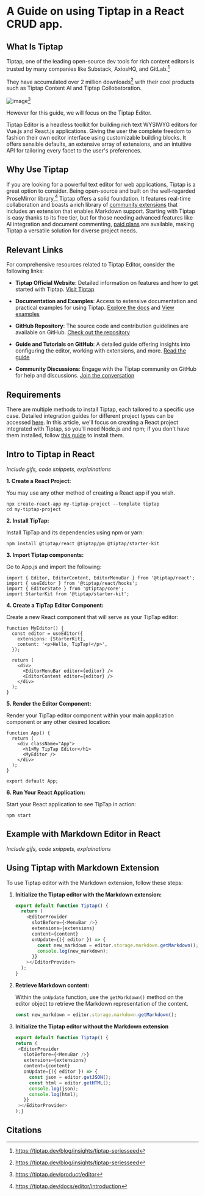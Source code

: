 # A Guide on using Tiptap in a React CRUD app.

## What Is Tiptap

Tiptap, one of the leading open-source dev tools for rich content editors is trusted by many companies like Substack, AxiosHQ, and GitLab.[^1]

They have accumulated over 2 million downloads[^1] with their cool products such as Tiptap Content AI and Tiptap Collobatoration. 


![image](https://github.com/AshkanAleshams/learning-software-engineering.github.io/assets/90326959/a032584f-7d0b-4232-9d76-ee965e972f2b)[^2]


However for this guide, we will focus on the Tiptap Editor.

Tiptap Editor is a headless toolkit for building rich text WYSIWYG editors for Vue.js and React.js applications. Giving the user the complete freedom to fashion their own editor interface using customizable building blocks. 
It offers sensible defaults, an extensive array of extensions, and an intuitive API for tailoring every facet to the user's preferences.



## Why Use Tiptap

If you are looking for a powerful text editor for web applications, Tiptap is a great option to consider. Being open-source and built on the well-regarded ProseMirror library,[^3] Tiptap offers a solid foundation. It features real-time collaboration and boasts a rich library of [community extensions](https://github.com/ueberdosis/awesome-tiptap#community-extensions) that includes an extension that enables Markdown support. Starting with Tiptap is easy thanks to its free tier, but for those needing advanced features like AI integration and document commenting, [paid plans](https://tiptap.dev/pricing) are available, making Tiptap a versatile solution for diverse project needs.

## Relevant Links
For comprehensive resources related to Tiptap Editor, consider the following links:

- **Tiptap Official Website**: Detailed information on features and how to get started with Tiptap. [Visit Tiptap](https://tiptap.dev)

- **Documentation and Examples**: Access to extensive documentation and practical examples for using Tiptap. [Explore the docs](https://tiptap.dev/docs) and [View examples](https://tiptap.dev/examples)

- **GitHub Repository**: The source code and contribution guidelines are available on GitHub. [Check out the repository](https://github.com/ueberdosis/tiptap)

- **Guide and Tutorials on GitHub**: A detailed guide offering insights into configuring the editor, working with extensions, and more. [Read the guide](https://github.com/ueberdosis/tiptap/blob/main/docs/guide.md)

- **Community Discussions**: Engage with the Tiptap community on GitHub for help and discussions. [Join the conversation](https://github.com/ueberdosis/tiptap/discussions)


## Requirements

There are multiple methods to install Tiptap, each tailored to a specific use case. Detailed integration guides for different project types can be accessed [here](https://tiptap.dev/docs/editor/installation). In this article, we'll focus on creating a React project integrated with Tiptap, so you'll need Node.js and npm; if you don't have them installed, follow [this guide](https://docs.npmjs.com/downloading-and-installing-node-js-and-npm) to install them.

## Intro to Tiptap in React

_Include gifs, code snippets, explainations_

**1. Create a React Project:** 

You may use any other method of creating a React app if you wish.
``` 
npx create-react-app my-tiptap-project --template tiptap
cd my-tiptap-project
```

**2. Install TipTap:**

Install TipTap and its dependencies using npm or yarn:
```
npm install @tiptap/react @tiptap/pm @tiptap/starter-kit
```

**3. Import Tiptap components:**

Go to App.js and import the following:
```
import { Editor, EditorContent, EditorMenuBar } from '@tiptap/react';
import { useEditor } from '@tiptap/react/hooks';
import { EditorState } from '@tiptap/core';
import StarterKit from '@tiptap/starter-kit';
```

**4. Create a TipTap Editor Component:**

Create a new React component that will serve as your TipTap editor:
```
function MyEditor() {
  const editor = useEditor({
    extensions: [StarterKit],
    content: '<p>Hello, TipTap!</p>',
  });

  return (
    <div>
      <EditorMenuBar editor={editor} />
      <EditorContent editor={editor} />
    </div>
  );
}
```

**5. Render the Editor Component:**

Render your TipTap editor component within your main application component or any other desired location:
```
function App() {
  return (
    <div className="App">
      <h1>My TipTap Editor</h1>
      <MyEditor />
    </div>
  );
}

export default App;
```

**6. Run Your React Application:**

Start your React application to see TipTap in action:
```
npm start
```

## Example with Markdown Editor in React
_Include gifs, code snippets, explainations_


## Using Tiptap with Markdown Extension

To use Tiptap editor with the Markdown extension, follow these steps:

1. **Initialize the Tiptap editor with the Markdown extension:**

   ```javascript
   export default function Tiptap() {
     return (
       <EditorProvider
         slotBefore={<MenuBar />}
         extensions={extensions}
         content={content}
         onUpdate={({ editor }) => {
           const new_markdown = editor.storage.markdown.getMarkdown();
           console.log(new_markdown);
         }}
       ></EditorProvider>
     );
   }


2. **Retrieve Markdown content:**

   Within the `onUpdate` function, use the `getMarkdown()` method on the editor object to retrieve the Markdown representation of the content.
   
   ```javascript
   const new_markdown = editor.storage.markdown.getMarkdown();
3. **Initialize the Tiptap editor without the Markdown extension**

   ```javascript
   export default function Tiptap() {
   return (
    <EditorProvider
      slotBefore={<MenuBar />}
      extensions={extensions}
      content={content}
      onUpdate={({ editor }) => {
        const json = editor.getJSON();
        const html = editor.getHTML();
        console.log(json);
        console.log(html);
      }}
    ></EditorProvider>
   );}


## Citations

[^1]: https://tiptap.dev/blog/insights/tiptap-seriesseed
[^2]: https://tiptap.dev/product/editor
[^3]: https://tiptap.dev/docs/editor/introduction
